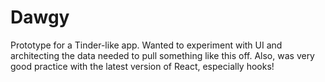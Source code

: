 # Dawgy

Prototype for a Tinder-like app. Wanted to experiment with UI and architecting the data needed to pull something like this off. Also, was very good practice with the latest version of React, especially hooks!
